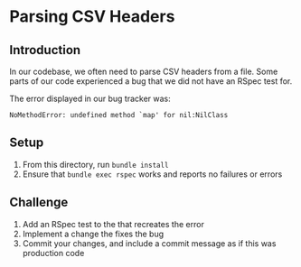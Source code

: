 # Parsing CSV Headers

## Introduction
In our codebase, we often need to parse CSV headers from a file. Some parts of our code experienced a bug that we did not have an RSpec test for.

The error displayed in our bug tracker was:
```
NoMethodError: undefined method `map' for nil:NilClass
```

## Setup
1. From this directory, run `bundle install`
1. Ensure that `bundle exec rspec` works and reports no failures or errors

## Challenge
1. Add an RSpec test to the that recreates the error
2. Implement a change the fixes the bug
3. Commit your changes, and include a commit message as if this was production code
